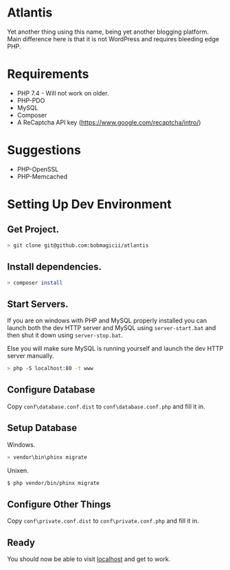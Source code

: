 # Atlantis

Yet another thing using this name, being yet another blogging platform. Main
difference here is that it is not WordPress and requires bleeding edge PHP.

# Requirements

* PHP 7.4 - Will not work on older.
* PHP-PDO
* MySQL
* Composer
* A ReCaptcha API key (https://www.google.com/recaptcha/intro/)

# Suggestions

* PHP-OpenSSL
* PHP-Memcached

# Setting Up Dev Environment

## Get Project.

```bash
> git clone git@github.com:bobmagicii/atlantis
```

## Install dependencies.

```bash
> composer install
```

## Start Servers.

If you are on windows with PHP and MySQL properly installed you can launch both
the dev HTTP server and MySQL using `server-start.bat` and then shut it down
using `server-stop.bat`.

Else you will make sure MySQL is running yourself and launch the dev HTTP server
manually.

```bash
> php -S localhost:80 -t www
```

## Configure Database

Copy `conf\database.conf.dist` to `conf\database.conf.php` and fill it in.

## Setup Database

Windows.
```bash
> vendor\bin\phinx migrate
```

Unixen.
```bash
$ php vendor/bin/phinx migrate
```

## Configure Other Things

Copy `conf\private.conf.dist` to `conf\private.conf.php` and fill it in.

## Ready

You should now be able to visit [localhost](http://localhost) and get to work.

